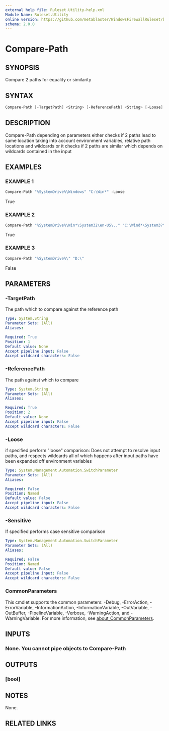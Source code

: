 ```yaml
---
external help file: Ruleset.Utility-help.xml
Module Name: Ruleset.Utility
online version: https://github.com/metablaster/WindowsFirewallRuleset/blob/master/Modules/Ruleset.Utility/Help/en-US/Compare-Path.md
schema: 2.0.0
---
```


# Compare-Path

## SYNOPSIS

Compare 2 paths for equality or similarity

## SYNTAX

```powershell
Compare-Path [-TargetPath] <String> [-ReferencePath] <String> [-Loose] [-Sensitive] [<CommonParameters>]
```

## DESCRIPTION

Compare-Path depending on parameters either checks if 2 paths lead to same location
taking into account environment variables, relative path locations and wildcards
or it checks if 2 paths are similar which depends on wildcards contained in the input

## EXAMPLES

### EXAMPLE 1

```powershell
Compare-Path "%SystemDrive%\Windows" "C:\Win*" -Loose
```

True

### EXAMPLE 2

```powershell
Compare-Path "%SystemDrive%\Win*\System32\en-US\.." "C:\Wind*\System3?\" -Sensitive
```

True

### EXAMPLE 3

```powershell
Compare-Path "%SystemDrive%\" "D:\"
```

False

## PARAMETERS

### -TargetPath

The path which to compare against the reference path

```yaml
Type: System.String
Parameter Sets: (All)
Aliases:

Required: True
Position: 1
Default value: None
Accept pipeline input: False
Accept wildcard characters: False
```

### -ReferencePath

The path against which to compare

```yaml
Type: System.String
Parameter Sets: (All)
Aliases:

Required: True
Position: 2
Default value: None
Accept pipeline input: False
Accept wildcard characters: False
```

### -Loose

if specified perform "loose" comparison:
Does not attempt to resolve input paths, and respects wildcards all of which happens
after input paths have been expanded off environment variables

```yaml
Type: System.Management.Automation.SwitchParameter
Parameter Sets: (All)
Aliases:

Required: False
Position: Named
Default value: False
Accept pipeline input: False
Accept wildcard characters: False
```

### -Sensitive

If specified performs case sensitive comparison

```yaml
Type: System.Management.Automation.SwitchParameter
Parameter Sets: (All)
Aliases:

Required: False
Position: Named
Default value: False
Accept pipeline input: False
Accept wildcard characters: False
```

### CommonParameters

This cmdlet supports the common parameters: -Debug, -ErrorAction, -ErrorVariable, -InformationAction, -InformationVariable, -OutVariable, -OutBuffer, -PipelineVariable, -Verbose, -WarningAction, and -WarningVariable. For more information, see [about_CommonParameters](http://go.microsoft.com/fwlink/?LinkID=113216).

## INPUTS

### None. You cannot pipe objects to Compare-Path

## OUTPUTS

### [bool]

## NOTES

None.

## RELATED LINKS
